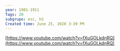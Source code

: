 ```yaml
---
year: 1901-1911
Tags: 20
subgrupo: esc, h2
Created time: June 25, 2020 3:39 PM
---
```

[https://www.youtube.com/watch?v=fXuGOLkdnRQ](https://www.youtube.com/watch?v=fXuGOLkdnRQ)
